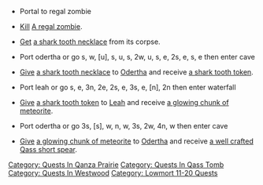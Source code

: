-   Portal to regal zombie

<!-- -->

-   [Kill](Kill "wikilink") [A regal zombie](Regal_Zombie "wikilink").

<!-- -->

-   [Get](Get "wikilink") [a shark tooth
    necklace](Shark_Tooth_Necklace "wikilink") from its corpse.

<!-- -->

-   Port odertha or go s, w, \[u\], s, u, s, 2w, u, s, e, 2s, e, s, e
    then enter cave

<!-- -->

-   [Give](Give "wikilink") [a shark tooth
    necklace](Shark_Tooth_Necklace "wikilink") to
    [Odertha](Odertha "wikilink") and receive [a shark tooth
    token](Shark_Tooth_Token "wikilink").

<!-- -->

-   Port leah or go s, e, 3n, 2e, 2s, e, 3s, e, \[n\], 2n then enter
    waterfall

<!-- -->

-   [Give](Give "wikilink") [a shark tooth
    token](Shark_Tooth_Token "wikilink") to [Leah](Leah "wikilink") and
    receive [a glowing chunk of
    meteorite](Glowing_Chunk_Of_Meteorite "wikilink").

<!-- -->

-   Port odertha or go 3s, \[s\], w, n, w, 3s, 2w, 4n, w then enter cave

<!-- -->

-   [Give](Give "wikilink") [a glowing chunk of
    meteorite](Glowing_Chunk_Of_Meteorite "wikilink") to
    [Odertha](Odertha "wikilink") and receive [a well crafted Qass short
    spear](Well_Crafted_Qass_Short_Spear "wikilink").

[Category: Quests In Qanza
Prairie](Category:_Quests_In_Qanza_Prairie "wikilink") [Category: Quests
In Qass Tomb](Category:_Quests_In_Qass_Tomb "wikilink") [Category:
Quests In Westwood](Category:_Quests_In_Westwood "wikilink") [Category:
Lowmort 11-20 Quests](Category:_Lowmort_11-20_Quests "wikilink")
